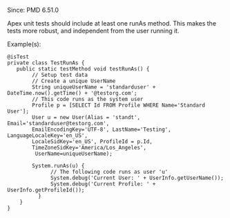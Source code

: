 Since: PMD 6.51.0

Apex unit tests should include at least one runAs method.  This makes the tests more robust, and independent from the 
user running it.

Example(s):
```
@isTest
private class TestRunAs {
   public static testMethod void testRunAs() {
        // Setup test data
        // Create a unique UserName
        String uniqueUserName = 'standarduser' + DateTime.now().getTime() + '@testorg.com';
        // This code runs as the system user
        Profile p = [SELECT Id FROM Profile WHERE Name='Standard User'];
        User u = new User(Alias = 'standt', Email='standarduser@testorg.com',
        EmailEncodingKey='UTF-8', LastName='Testing', LanguageLocaleKey='en_US',
        LocaleSidKey='en_US', ProfileId = p.Id,
        TimeZoneSidKey='America/Los_Angeles',
         UserName=uniqueUserName);

        System.runAs(u) {
              // The following code runs as user 'u'
              System.debug('Current User: ' + UserInfo.getUserName());
              System.debug('Current Profile: ' + UserInfo.getProfileId());
          }
    }
}
```
